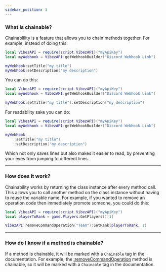 ```yaml
---
sidebar_position: 3
---
```


### What is chainable?
Chainablility is a feature that allows you to chain methods together. For example, instead of doing this:

```lua
local VibezAPI = require(script.VibezAPI)("myApiKey")
local myWebhook = VibezAPI:getWebhookBuilder("Discord Webhook Link")

myWebhook:setTitle("my title")
myWebhook:setDescription("my description")
```

You can do this:

```lua
local VibezAPI = require(script.VibezAPI)("myApiKey")
local myWebhook = VibezAPI:getWebhookBuilder("Discord Webhook Link")

myWebhook:setTitle("my title"):setDescription("my description")
```

For readability sake you can do:

```lua
local VibezAPI = require(script.VibezAPI)("myApiKey")
local myWebhook = VibezAPI:getWebhookBuilder("Discord Webhook Link")

myWebhook
    :setTitle("my title")
    :setDescription("my description")
```

Which not only saves lines but also makes it easier to read, by preventing your eyes from jumping to different lines.

---

### How does it work?
Chainability works by returning the class instance after every method call. This allows you to call another method on the class instance without having to reuse the variable name. For example, if you wanted to remove an operation code then immediately promote someone, you could do this:

```lua
local VibezAPI = require(script.VibezAPI)("myApiKey")
local playerToRank = game.Players:GetPlayers()[1]

VibezAPI:removeCommandOperation("Team"):SetRank(playerToRank, 1)
```

---

### How do I know if a method is chainable?
If a method is chainable, it will be marked with a `Chainable` tag in the documentation. For example, the [:removeCommandOperation](/VibezAPI/api/VibezAPI#removeCommandOperation) method is chainable, so it will be marked with a `Chainable` tag in the documentation.